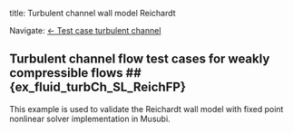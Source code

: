 title: Turbulent channel wall model Reichardt

Navigate: [&larr; Test case turbulent channel](../index.html)

## Turbulent channel flow test cases for weakly compressible flows ## {ex_fluid_turbCh_SL_ReichFP}

This example is used to validate the Reichardt wall model with fixed point nonlinear 
solver implementation in Musubi.
